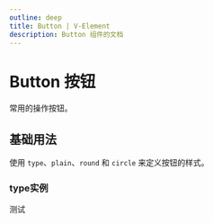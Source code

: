 ```yaml
---
outline: deep
title: Button | V-Element
description: Button 组件的文档
---
```


# Button 按钮
常用的操作按钮。

## 基础用法
使用 `type`、`plain`、`round` 和 `circle` 来定义按钮的样式。

### type实例

<XZButton type="primary">测试</XZButton>
<!-- 4-50:00 -->
<script setup>
  import XZButton from '@/custom-ui/components/XZButton/index.vue'
</script>